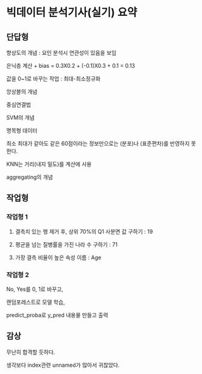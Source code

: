 # 빅데이터 분석기사(실기) 요약

## 단답형

향상도의 개념 : 요인 분석시 연관성이 있음을 보임

은닉층 계산 + bias = 0.3X0.2 + (-0.1)X0.3 + 0.1 = 0.13

값을 0~1로 바꾸는 작업 : 최대-최소정규화

앙상블의 개념

중심연결법

SVM의 개념

명목형 데이터

최소 최대가 같아도 같은 60점이라는 정보만으로는 (분포)나 (표준편차)를 반영하지 못한다.

KNN는 거리(내지 밀도)를 계산에 사용

aggregating의 개념



## 작업형

### 작업형 1

1. 결측치 있는 행 제거 후, 상위 70%의 Q1 사분면 값 구하기 : 19
2. 평균을 넘는 질병률을 가진 나라 수 구하기 : 71

3. 가장 결측 비율이 높은 속성 이름 : Age

### 작업형 2

No, Yes를 0, 1로 바꾸고,

랜덤포레스트로 모델 학습, 

predict_proba로 y_pred 내용물 만들고 출력

## 감상

무난히 합격할 듯하다.

생각보다 index관련 unnamed가 많아서 귀찮았다.
